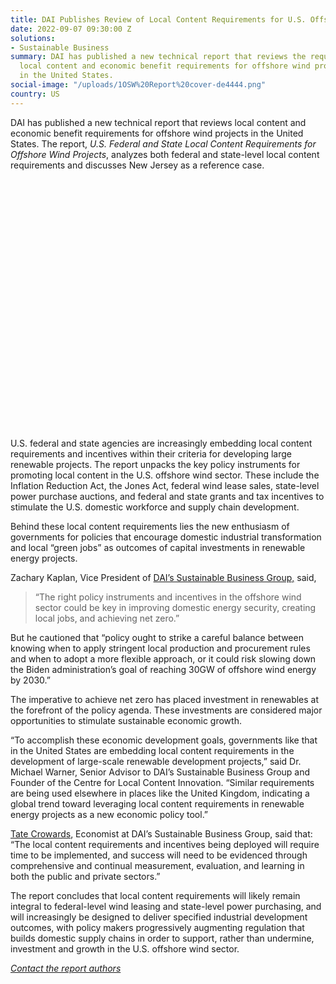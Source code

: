 ```yaml
---
title: DAI Publishes Review of Local Content Requirements for U.S. Offshore Wind Projects
date: 2022-09-07 09:30:00 Z
solutions:
- Sustainable Business
summary: DAI has published a new technical report that reviews the requirements for
  local content and economic benefit requirements for offshore wind projects constructed
  in the United States.
social-image: "/uploads/1OSW%20Report%20cover-de4444.png"
country: US
---
```


DAI has published a new technical report that reviews local content and economic benefit requirements for offshore wind projects in the United States. The report, *U.S. Federal and State Local Content Requirements for Offshore Wind Projects*, analyzes both federal and state-level local content requirements and discusses New Jersey as a reference case.

<div data-tf-widget="OARosYGo" data-tf-transitive-search-params="utm_source, utm_campaign" data-tf-hide-headers data-tf-iframe-props="title=Wind Energy Report Leads" data-tf-medium="snippet" data-tf-hidden="utm_source=xxxxx,utm_medium=xxxxx,utm_campaign=xxxxx" style="width:100%;height:400px;"></div><script src="//embed.typeform.com/next/embed.js"></script>

U.S. federal and state agencies are increasingly embedding local content requirements and incentives within their criteria for developing large renewable projects. The report unpacks the key policy instruments for promoting local content in the U.S. offshore wind sector. These include the Inflation Reduction Act, the Jones Act, federal wind lease sales, state-level power purchase auctions, and federal and state grants and tax incentives to stimulate the U.S. domestic workforce and supply chain development.

Behind these local content requirements lies the new enthusiasm of governments for policies that encourage domestic industrial transformation and local “green jobs” as outcomes of capital investments in renewable energy projects.

Zachary Kaplan, Vice President of [DAI’s Sustainable Business Group,](https://www.dai.com/our-work/solutions/sustainable-business) said,

> “The right policy instruments and incentives in the offshore wind sector could be key in improving domestic energy security, creating local jobs, and achieving net zero.”

But he cautioned that “policy ought to strike a careful balance between knowing when to apply stringent local production and procurement rules and when to adopt a more flexible approach, or it could risk slowing down the Biden administration’s goal of reaching 30GW of offshore wind energy by 2030.”

The imperative to achieve net zero has placed investment in renewables at the forefront of the policy agenda. These investments are considered major opportunities to stimulate sustainable economic growth.

“To accomplish these economic development goals, governments like that in the United States are embedding local content requirements in the development of large-scale renewable development projects,” said Dr. Michael Warner, Senior Advisor to DAI’s Sustainable Business Group and Founder of the Centre for Local Content Innovation. “Similar requirements are being used elsewhere in places like the United Kingdom, indicating a global trend toward leveraging local content requirements in renewable energy projects as a new economic policy tool.”

[Tate Crowards](https://www.dai.com/who-we-are/our-team/tate-crowards), Economist at DAI’s Sustainable Business Group, said that: “The local content requirements and incentives being deployed will require time to be implemented, and success will need to be evidenced through comprehensive and continual measurement, evaluation, and learning in both the public and private sectors.”

The report concludes that local content requirements will likely remain integral to federal-level wind leasing and state-level power purchasing, and will increasingly be designed to deliver specified industrial development outcomes, with policy makers progressively augmenting regulation that builds domestic supply chains in order to support, rather than undermine, investment and growth in the U.S. offshore wind sector.

*[Contact the report authors ](mailto:contact_sbg@dai.com)*